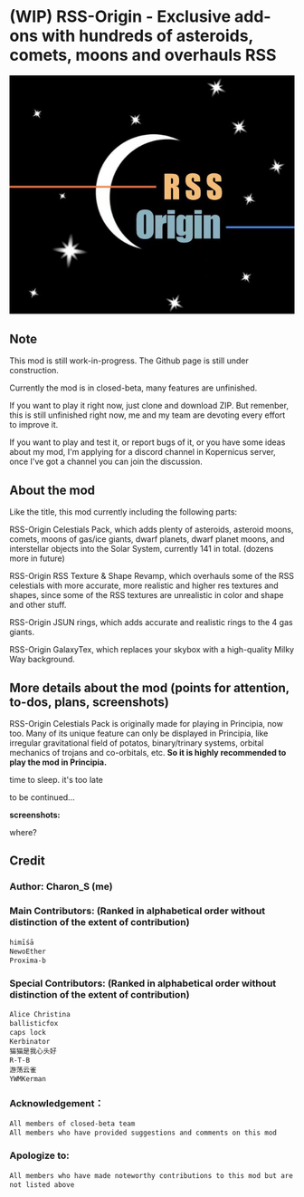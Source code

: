 # (WIP) RSS-Origin - Exclusive add-ons with hundreds of asteroids, comets, moons and overhauls RSS 

![A](https://github.com/CharonSSS/RSS-Origin/blob/main/GameData-RSSOrigin-CelestialsPack/RSSOrigin/_utilities/assets/insignia%20by%20Alice%20Christina.jpg)

## Note
This mod is still work-in-progress. The Github page is still under construction.

Currently the mod is in closed-beta, many features are unfinished.

If you want to play it right now, just clone and download ZIP. But remenber, this is still unfinished right now, me and my team are devoting every effort to improve it.

If you want to play and test it, or report bugs of it, or you have some ideas about my mod, I'm applying for a discord channel in Kopernicus server, once I've got a channel you can join the discussion.

## About the mod

Like the title, this mod currently including the following parts:

RSS-Origin Celestials Pack, which adds plenty of asteroids, asteroid moons, comets, moons of gas/ice giants, dwarf planets, dwarf planet moons, and interstellar objects into the Solar System, currently 141 in total. (dozens more in future)

RSS-Origin RSS Texture & Shape Revamp, which overhauls some of the RSS celestials with more accurate, more realistic and higher res textures and shapes, since some of the RSS textures are unrealistic in color and shape and other stuff.

RSS-Origin JSUN rings, which adds accurate and realistic rings to the 4 gas giants.

RSS-Origin GalaxyTex, which replaces your skybox with a high-quality Milky Way background.

## More details about the mod (points for attention, to-dos, plans, screenshots)

RSS-Origin Celestials Pack is originally made for playing in Principia, now too. Many of its unique feature can only be displayed in Principia, like irregular gravitational field of potatos, binary/trinary systems, orbital mechanics of trojans and co-orbitals, etc. **So it is highly recommended to play the mod in Principia.**

time to sleep. it's too late

to be continued...

**screenshots:**

where?

## Credit

### Author: Charon_S (me)

### Main Contributors: (Ranked in alphabetical order without distinction of the extent of contribution)
	himīśā
	NewoEther
	Proxima-b

### Special Contributors: (Ranked in alphabetical order without distinction of the extent of contribution)
	Alice Christina
	ballisticfox
	caps lock
	Kerbinator
	猫猫是我心头好
	R-T-B
	游荡云雀
	YWMKerman

### Acknowledgement：
	All members of closed-beta team
	All members who have provided suggestions and comments on this mod

### Apologize to:
	All members who have made noteworthy contributions to this mod but are not listed above
